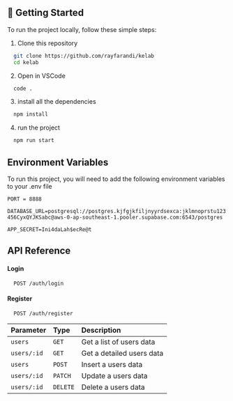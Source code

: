 ## 📌 Getting Started

To run the project locally, follow these simple steps:

1. Clone this repository
```sh
  git clone https://github.com/rayfarandi/kelab
  cd kelab
```

2. Open in VSCode
```sh
  code .
```

3. install all the dependencies
```sh
  npm install
```

4. run the project
```sh
  npm run start
```


## Environment Variables

To run this project, you will need to add the following environment variables to your .env file

`PORT = 8888`

`DATABASE_URL=postgresql://postgres.kjfgjkfiljnyyrdsexca:jklmnoprstu123456CyxQYJKSabc@aws-0-ap-southeast-1.pooler.supabase.com:6543/postgres`

`APP_SECRET=Ini4daLah$ecRe@t`


## API Reference

#### Login

```http
  POST /auth/login
```
#### Register

```http
  POST /auth/register
```

| Parameter | Type     | Description                |
| :-------- | :------- | :------------------------- |
| `users` | `GET` | Get a list of users data |
| `users/:id` | `GET` | Get a detailed users data |
| `users` | `POST` | Insert a users data |
| `users/:id` | `PATCH` | Update a users data |
| `users/:id` | `DELETE` | Delete a users data |
